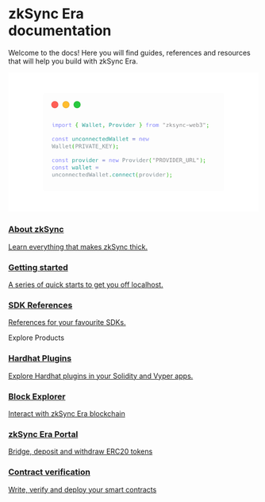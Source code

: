 <div class="page-section">
   <div class="container">
      <div class="row">
         <div class="col-lg">
         <h1 >zkSync Era <br/> documentation</h1>
         <p class="intro-text">Welcome to the docs! Here you will find guides, references and resources that will help you build with zkSync Era.</p>
         </div>
         <div class="col">
         <div class="about-img">
            <img  
               src="./docs/../assets/images/code-light.png" 
               alt="zkSync ERA documentation"
            >
         </div>
         </div>
      </div>
   </div>
</div>
<section class=".info-section">
  <div class="card-container">
    <a href="/dev/fundamentals/zksync" class="card">
      <div class="content">
        <h3>About zkSync</h3>
        <p>Learn everything that makes zkSync thick. </p>
      </div>
    </a>
    <a href="/dev/developer-guides/hello-world" class="card">
      <div class="content">
        <h3>Getting started</h3>
        <p>A series of quick starts to get you off localhost.</p>
      </div>
    </a>
    <a href="/api" class="card">
      <div class="content">
        <h3>SDK References</h3>
        <p>References for your favourite SDKs.</p>
      </div>
    </a>
  </div>
</section>
<div class="explore-product-heading">
   <span class="title-section"> Explore Products</span>
</div>
<section>
  <div class="card-container">
      <a href="/api/hardhat" class="card">
         <div class="content">
            <h3>Hardhat Plugins</h3>
            <p>Explore Hardhat plugins in your Solidity and Vyper apps. </p>
         </div>
      </a>
   <a href="/api/tools/block-explorer" class="card">
      <div class="content">
        <h3>Block Explorer</h3>
        <p>Interact with zkSync Era blockchain </p>
      </div>
   </a>
   <a href="https://portal.zksync.io/bridge" class="card">
      <div class="content">
        <h3>zkSync Era Portal</h3>
        <p>Bridge, deposit and withdraw ERC20 tokens</p>
      </div>
   </a>
      <a href="/api/tools/block-explorer/contract-verification" class="card">
         <div class="content">
            <h3>Contract verification</h3>
            <p>Write, verify and deploy your smart contracts </p>
         </div>
      </a>
  </div>
</section>
